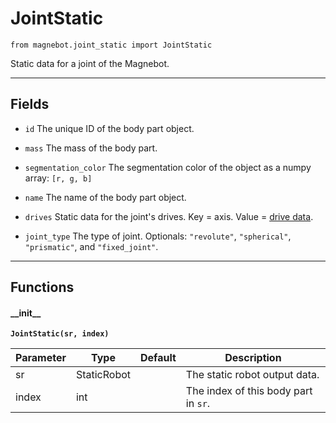 # JointStatic

`from magnebot.joint_static import JointStatic`

Static data for a joint of the Magnebot.

***

## Fields

- `id` The unique ID of the body part object.

- `mass` The mass of the body part.

- `segmentation_color` The segmentation color of the object as a numpy array: `[r, g, b]`

- `name` The name of the body part object.

- `drives` Static data for the joint's drives. Key = axis. Value = [drive data](drive.md).

- `joint_type` The type of joint. Optionals: `"revolute"`, `"spherical"`, `"prismatic"`, and `"fixed_joint"`.

***

## Functions

#### \_\_init\_\_

**`JointStatic(sr, index)`**

| Parameter | Type | Default | Description |
| --- | --- | --- | --- |
| sr |  StaticRobot |  | The static robot output data. |
| index |  int |  | The index of this body part in `sr`. |

